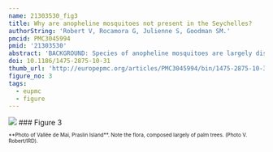```yaml
---
name: 21303530_fig3
title: Why are anopheline mosquitoes not present in the Seychelles?
authorString: 'Robert V, Rocamora G, Julienne S, Goodman SM.'
pmcid: PMC3045994
pmid: '21303530'
abstract: 'BACKGROUND: Species of anopheline mosquitoes are largely distributed over emerged lands around the world and, within the tropics, few areas are without these insects, which are vectors of malaria parasites. Among the exceptions is the Seychelles archipelago in the western Indian Ocean. However, in the Aldabra island group, located in the extreme western portion of the archipelago, Anopheles gambiae s.l. was introduced, leading to massive proliferation and then elimination, with the most recent autochthonous malaria cases recorded in 1931. METHODS: In order to re-examine the absence of anopheline mosquitoes in the Seychelles, an entomological field survey was conducted in December 2008 at 17 sites on four granitic islands, including Mahé and Praslin, and ten sites on coralline atolls in the extreme west, including Aldabra. RESULTS: No evidence of larval or adult anophelines was found at the surveyed sites, which supports their absence in the Seychelles. CONCLUSIONS: In the granitic islands of the Seychelles, the climate is favourable for anophelines. However, these islands are protected by their remoteness and prevailing seasonal winds. In addition, stagnant freshwater, required in anopheline larval development, is relatively uncommon on the granitic islands because of the steep slopes. In the southwestern atolls (Aldabra and Providence-Farquhar groups), the presence of a long dry season of up to nine months and the total absence of permanent natural freshwater prevents the breeding of anophelines and their successful colonization. The Seychelles does not have any native land mammals and like in other parts of the world (Antarctica, Iceland, New Caledonia, Central Pacific islands) their absence is associated with the lack of anophelines. This suggests an obligatory relationship for anophelines to feed on terrestrial mammals, without alternative for blood-feeding sources, such as bats, birds and reptiles.'
doi: 10.1186/1475-2875-10-31
thumb_url: 'http://europepmc.org/articles/PMC3045994/bin/1475-2875-10-31-3.gif'
figure_no: 3
tags:
  - eupmc
  - figure
---
```

<img src='http://europepmc.org/articles/PMC3045994/bin/1475-2875-10-31-3.jpg' style='max-height: 300px'>
### Figure 3
<p style='font-size: 10px;'>**Photo of Vallée de Mai, Praslin Island**. Note the flora, composed largely of palm trees. (Photo V. Robert/IRD).</p>